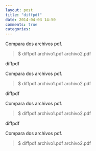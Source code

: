 ```yaml
---
layout: post
title: "diffpdf"
date: 2014-04-03 14:50
comments: true
categories: 
---
```

Compara dos archivos pdf.

>$ diffpdf archivo1.pdf archivo2.pdf

diffpdf

Compara dos archivos pdf.

>$ diffpdf archivo1.pdf archivo2.pdf

diffpdf

Compara dos archivos pdf.

>$ diffpdf archivo1.pdf archivo2.pdf

diffpdf

Compara dos archivos pdf.

>$ diffpdf archivo1.pdf archivo2.pdf

